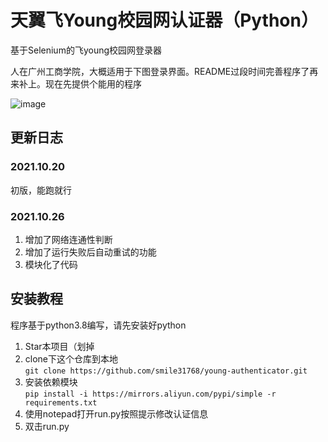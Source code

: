# 天翼飞Young校园网认证器（Python）
基于Selenium的飞young校园网登录器

人在广州工商学院，大概适用于下图登录界面。README过段时间完善程序了再来补上。现在先提供个能用的程序

![image](https://user-images.githubusercontent.com/60568280/138116103-2bdfcc72-b6e6-4206-8a1d-7e83e1689bd4.png)

## 更新日志
### 2021.10.20
初版，能跑就行
### 2021.10.26
1. 增加了网络连通性判断<br>
2. 增加了运行失败后自动重试的功能<br>
3. 模块化了代码<br>
## 安装教程
程序基于python3.8编写，请先安装好python

1. Star本项目（划掉<br>
2. clone下这个仓库到本地<br>
```git clone https://github.com/smile31768/young-authenticator.git ```<br>
3. 安装依赖模块<br>
```pip install -i https://mirrors.aliyun.com/pypi/simple -r requirements.txt```<br>
4. 使用notepad打开run.py按照提示修改认证信息<br>
5. 双击run.py
